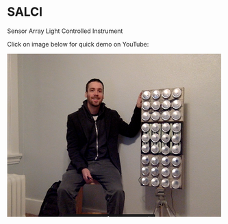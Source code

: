 # SALCI
Sensor Array Light Controlled Instrument

Click on image below for quick demo on YouTube:

[![SALCI Image](https://github.com/dunhampa/SALCI/blob/master/content/SALCIThumb.png)](https://youtu.be/_78uYfG3qJk "SALCI On YouTube")
